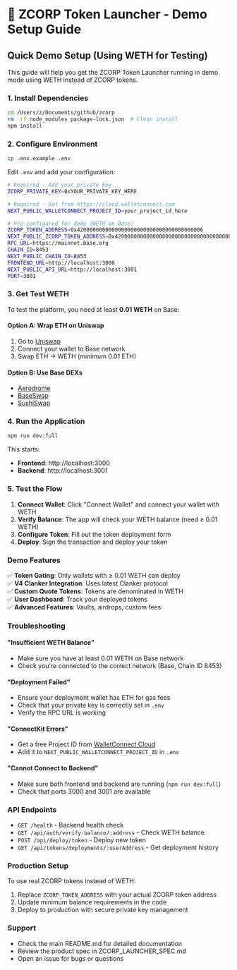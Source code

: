 # 🚀 ZCORP Token Launcher - Demo Setup Guide

## Quick Demo Setup (Using WETH for Testing)

This guide will help you get the ZCORP Token Launcher running in demo mode using WETH instead of ZCORP tokens.

### 1. Install Dependencies

```bash
cd /Users/z/Documents/github/zcorp
rm -rf node_modules package-lock.json  # Clean install
npm install
```

### 2. Configure Environment

```bash
cp .env.example .env
```

Edit `.env` and add your configuration:

```bash
# Required - Add your private key
ZCORP_PRIVATE_KEY=0xYOUR_PRIVATE_KEY_HERE

# Required - Get from https://cloud.walletconnect.com
NEXT_PUBLIC_WALLETCONNECT_PROJECT_ID=your_project_id_here

# Pre-configured for demo (WETH on Base)
ZCORP_TOKEN_ADDRESS=0x4200000000000000000000000000000000000006
NEXT_PUBLIC_ZCORP_TOKEN_ADDRESS=0x4200000000000000000000000000000000000006
RPC_URL=https://mainnet.base.org
CHAIN_ID=8453
NEXT_PUBLIC_CHAIN_ID=8453
FRONTEND_URL=http://localhost:3000
NEXT_PUBLIC_API_URL=http://localhost:3001
PORT=3001
```

### 3. Get Test WETH

To test the platform, you need at least **0.01 WETH** on Base:

#### Option A: Wrap ETH on Uniswap
1. Go to [Uniswap](https://app.uniswap.org)
2. Connect your wallet to Base network
3. Swap ETH → WETH (minimum 0.01 ETH)

#### Option B: Use Base DEXs
- [Aerodrome](https://aerodrome.finance)
- [BaseSwap](https://baseswap.fi)
- [SushiSwap](https://www.sushi.com)

### 4. Run the Application

```bash
npm run dev:full
```

This starts:
- **Frontend**: http://localhost:3000
- **Backend**: http://localhost:3001

### 5. Test the Flow

1. **Connect Wallet**: Click "Connect Wallet" and connect your wallet with WETH
2. **Verify Balance**: The app will check your WETH balance (need ≥ 0.01 WETH)
3. **Configure Token**: Fill out the token deployment form
4. **Deploy**: Sign the transaction and deploy your token

### Demo Features

✅ **Token Gating**: Only wallets with ≥ 0.01 WETH can deploy  
✅ **V4 Clanker Integration**: Uses latest Clanker protocol  
✅ **Custom Quote Tokens**: Tokens are denominated in WETH  
✅ **User Dashboard**: Track your deployed tokens  
✅ **Advanced Features**: Vaults, airdrops, custom fees  

### Troubleshooting

#### "Insufficient WETH Balance"
- Make sure you have at least 0.01 WETH on Base network
- Check you're connected to the correct network (Base, Chain ID 8453)

#### "Deployment Failed"
- Ensure your deployment wallet has ETH for gas fees
- Check that your private key is correctly set in `.env`
- Verify the RPC URL is working

#### "ConnectKit Errors"
- Get a free Project ID from [WalletConnect Cloud](https://cloud.walletconnect.com)
- Add it to `NEXT_PUBLIC_WALLETCONNECT_PROJECT_ID` in `.env`

#### "Cannot Connect to Backend"
- Make sure both frontend and backend are running (`npm run dev:full`)
- Check that ports 3000 and 3001 are available

### API Endpoints

- `GET /health` - Backend health check
- `GET /api/auth/verify-balance/:address` - Check WETH balance
- `POST /api/deploy/token` - Deploy new token
- `GET /api/tokens/deployments/:userAddress` - Get deployment history

### Production Setup

To use real ZCORP tokens instead of WETH:

1. Replace `ZCORP_TOKEN_ADDRESS` with your actual ZCORP token address
2. Update minimum balance requirements in the code
3. Deploy to production with secure private key management

### Support

- Check the main README.md for detailed documentation
- Review the product spec in ZCORP_LAUNCHER_SPEC.md
- Open an issue for bugs or questions